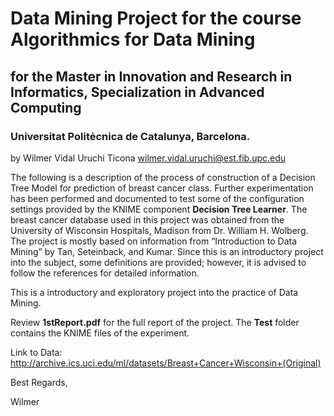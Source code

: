 # Data Mining Project for the course Algorithmics for Data Mining
## for the Master in Innovation and Research in Informatics, Specialization in Advanced Computing
### Universitat Politėcnica de Catalunya, Barcelona.
by Wilmer Vidal Uruchi Ticona wilmer.vidal.uruchi@est.fib.upc.edu

The following is a description of the process of construction of a Decision Tree Model for prediction of breast cancer class. Further experimentation has been performed and documented to test some of the configuration settings provided by the KNIME component __Decision Tree Learner__. The breast cancer database used in this project was obtained from the University of Wisconsin Hospitals, Madison from Dr. William H. Wolberg. The project is mostly based on information from “Introduction to Data Mining” by Tan, Seteinback, and Kumar. Since this is an introductory project into the subject, some definitions are provided; however, it is advised to follow the references for detailed information.

This is a introductory and exploratory project into the practice of Data Mining.

Review __1stReport.pdf__ for the full report of the project. The __Test__ folder contains the KNIME files of the experiment.

Link to Data: http://archive.ics.uci.edu/ml/datasets/Breast+Cancer+Wisconsin+(Original)

Best Regards,

Wilmer
